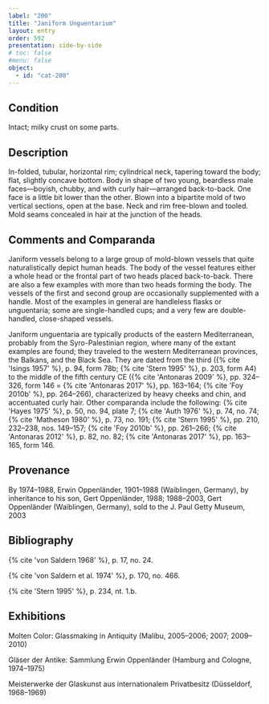 ```yaml
---
label: "200"
title: "Janiform Unguentarium"
layout: entry
order: 592
presentation: side-by-side
# toc: false
#menu: false 
object:
  - id: "cat-200"
---
```


## Condition

Intact; milky crust on some parts.

## Description

In-folded, tubular, horizontal rim; cylindrical neck, tapering toward the body; flat, slightly concave bottom. Body in shape of two young, beardless male faces—boyish, chubby, and with curly hair—arranged back-to-back. One face is a little bit lower than the other. Blown into a bipartite mold of two vertical sections, open at the base. Neck and rim free-blown and tooled. Mold seams concealed in hair at the junction of the heads.

## Comments and Comparanda

Janiform vessels belong to a large group of mold-blown vessels that quite naturalistically depict human heads. The body of the vessel features either a whole head or the frontal part of two heads placed back-to-back. There are also a few examples with more than two heads forming the body. The vessels of the first and second group are occasionally supplemented with a handle. Most of the examples in general are handleless flasks or unguentaria; some are single-handled cups; and a very few are double-handled, close-shaped vessels.

Janiform unguentaria are typically products of the eastern Mediterranean, probably from the Syro-Palestinian region, where many of the extant examples are found; they traveled to the western Mediterranean provinces, the Balkans, and the Black Sea. They are dated from the third ({% cite 'Isings 1957' %}, p. 94, form 78b; {% cite 'Stern 1995' %}, p. 203, form A4) to the middle of the fifth century CE ({% cite 'Antonaras 2009' %}, pp. 324–326, form 146 = {% cite 'Antonaras 2017' %}, pp. 163–164; {% cite 'Foy 2010b' %}, pp. 264–266), characterized by heavy cheeks and chin, and accentuated curly hair. Other comparanda include the following: {% cite 'Hayes 1975' %}, p. 50, no. 94, plate 7; {% cite 'Auth 1976' %}, p. 74, no. 74; {% cite 'Matheson 1980' %}, p. 73, no. 191; {% cite 'Stern 1995' %}, pp. 210, 232–238, nos. 149–157; {% cite 'Foy 2010b' %}, pp. 261–266; {% cite 'Antonaras 2012' %}, p. 82, no. 82; {% cite 'Antonaras 2017' %}, pp. 163–165, form 146.

## Provenance

By 1974–1988, Erwin Oppenländer, 1901–1988 (Waiblingen, Germany), by inheritance to his son, Gert Oppenländer, 1988; 1988–2003, Gert Oppenländer (Waiblingen, Germany), sold to the J. Paul Getty Museum, 2003

## Bibliography

{% cite 'von Saldern 1968' %}, p. 17, no. 24.

{% cite 'von Saldern et al. 1974' %}, p. 170, no. 466.

{% cite 'Stern 1995' %}, p. 234, nt. 1.b.

## Exhibitions

Molten Color: Glassmaking in Antiquity (Malibu, 2005–2006; 2007; 2009–2010)

Gläser der Antike: Sammlung Erwin Oppenländer (Hamburg and Cologne, 1974–1975)

Meisterwerke der Glaskunst aus internationalem Privatbesitz (Düsseldorf, 1968–1969)
